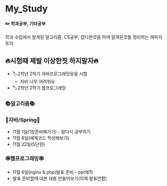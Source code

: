 # My_Study
#### ✏️ 학과공부, 기타공부
학과 수업에서 알게된 알고리즘, CS공부, 잡다한것을 하며 알게된것들 정리하는 레파지토리

## 🔥시험때 제발 이상한짓 하지말자🔥
* 🏷️2학년 2학기 자바프로그래밍응용 시험
    * 자바 너무 어려워요
* 🏷️2학년 2학기 웹프로그래밍

### 📚알고리즘📚

### 🐸자바/Spring🐸
* 11월 1일(1장준비해가기) - 람다식 공부하기
* 11월 8일(예제코드 작성해보기)
* 11월 22일(5단원)
    

### 🕸️웹프로그래밍🕸️
* 11월 6일(nginx & php)발표 준비 - ppt제작
* 발표 준비할때 대본 대충 만들어보기(이제 발표안함)
